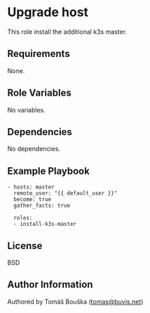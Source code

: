 Upgrade host
============

This role install the additional k3s master.

Requirements
------------

None.

Role Variables
--------------

No variables.

Dependencies
------------

No dependencies.

Example Playbook
----------------

```
- hosts: master
  remote_user: "{{ default_user }}"
  become: true
  gather_facts: true

  roles:
  - install-k3s-master
```

License
-------

BSD

Author Information
------------------

Authored by Tomáš Bouška (tomas@buvis.net)
